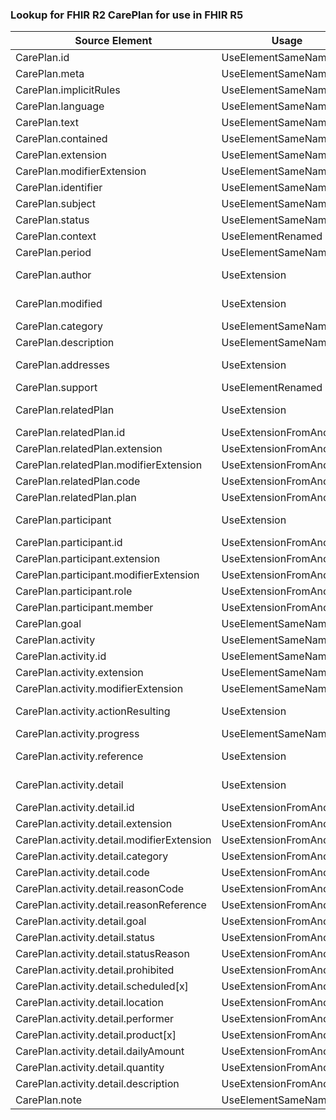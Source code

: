 ### Lookup for FHIR R2 CarePlan for use in FHIR R5

| Source Element | Usage | Target |
| -------------- | ----- | ------ |
| CarePlan.id | UseElementSameName | CarePlan.id |
| CarePlan.meta | UseElementSameName | CarePlan.meta |
| CarePlan.implicitRules | UseElementSameName | CarePlan.implicitRules |
| CarePlan.language | UseElementSameName | CarePlan.language |
| CarePlan.text | UseElementSameName | CarePlan.text |
| CarePlan.contained | UseElementSameName | CarePlan.contained |
| CarePlan.extension | UseElementSameName | CarePlan.extension |
| CarePlan.modifierExtension | UseElementSameName | CarePlan.modifierExtension |
| CarePlan.identifier | UseElementSameName | CarePlan.identifier |
| CarePlan.subject | UseElementSameName | CarePlan.subject |
| CarePlan.status | UseElementSameName | CarePlan.status |
| CarePlan.context | UseElementRenamed | CarePlan.encounter |
| CarePlan.period | UseElementSameName | CarePlan.period |
| CarePlan.author | UseExtension | http://hl7.org/fhir/1.0/StructureDefinition/extension-CarePlan.author |
| CarePlan.modified | UseExtension | http://hl7.org/fhir/1.0/StructureDefinition/extension-CarePlan.modified |
| CarePlan.category | UseElementSameName | CarePlan.category |
| CarePlan.description | UseElementSameName | CarePlan.description |
| CarePlan.addresses | UseExtension | http://hl7.org/fhir/1.0/StructureDefinition/extension-CarePlan.addresses |
| CarePlan.support | UseElementRenamed | CarePlan.supportingInfo |
| CarePlan.relatedPlan | UseExtension | http://hl7.org/fhir/1.0/StructureDefinition/extension-CarePlan.relatedPlan |
| CarePlan.relatedPlan.id | UseExtensionFromAncestor | - |
| CarePlan.relatedPlan.extension | UseExtensionFromAncestor | - |
| CarePlan.relatedPlan.modifierExtension | UseExtensionFromAncestor | - |
| CarePlan.relatedPlan.code | UseExtensionFromAncestor | - |
| CarePlan.relatedPlan.plan | UseExtensionFromAncestor | - |
| CarePlan.participant | UseExtension | http://hl7.org/fhir/1.0/StructureDefinition/extension-CarePlan.participant |
| CarePlan.participant.id | UseExtensionFromAncestor | - |
| CarePlan.participant.extension | UseExtensionFromAncestor | - |
| CarePlan.participant.modifierExtension | UseExtensionFromAncestor | - |
| CarePlan.participant.role | UseExtensionFromAncestor | - |
| CarePlan.participant.member | UseExtensionFromAncestor | - |
| CarePlan.goal | UseElementSameName | CarePlan.goal |
| CarePlan.activity | UseElementSameName | CarePlan.activity |
| CarePlan.activity.id | UseElementSameName | CarePlan.activity.id |
| CarePlan.activity.extension | UseElementSameName | CarePlan.activity.extension |
| CarePlan.activity.modifierExtension | UseElementSameName | CarePlan.activity.modifierExtension |
| CarePlan.activity.actionResulting | UseExtension | http://hl7.org/fhir/1.0/StructureDefinition/extension-CarePlan.activity.actionResulting |
| CarePlan.activity.progress | UseElementSameName | CarePlan.activity.progress |
| CarePlan.activity.reference | UseExtension | http://hl7.org/fhir/1.0/StructureDefinition/extension-CarePlan.activity.reference |
| CarePlan.activity.detail | UseExtension | http://hl7.org/fhir/1.0/StructureDefinition/extension-CarePlan.activity.detail |
| CarePlan.activity.detail.id | UseExtensionFromAncestor | - |
| CarePlan.activity.detail.extension | UseExtensionFromAncestor | - |
| CarePlan.activity.detail.modifierExtension | UseExtensionFromAncestor | - |
| CarePlan.activity.detail.category | UseExtensionFromAncestor | - |
| CarePlan.activity.detail.code | UseExtensionFromAncestor | - |
| CarePlan.activity.detail.reasonCode | UseExtensionFromAncestor | - |
| CarePlan.activity.detail.reasonReference | UseExtensionFromAncestor | - |
| CarePlan.activity.detail.goal | UseExtensionFromAncestor | - |
| CarePlan.activity.detail.status | UseExtensionFromAncestor | - |
| CarePlan.activity.detail.statusReason | UseExtensionFromAncestor | - |
| CarePlan.activity.detail.prohibited | UseExtensionFromAncestor | - |
| CarePlan.activity.detail.scheduled[x] | UseExtensionFromAncestor | - |
| CarePlan.activity.detail.location | UseExtensionFromAncestor | - |
| CarePlan.activity.detail.performer | UseExtensionFromAncestor | - |
| CarePlan.activity.detail.product[x] | UseExtensionFromAncestor | - |
| CarePlan.activity.detail.dailyAmount | UseExtensionFromAncestor | - |
| CarePlan.activity.detail.quantity | UseExtensionFromAncestor | - |
| CarePlan.activity.detail.description | UseExtensionFromAncestor | - |
| CarePlan.note | UseElementSameName | CarePlan.note |
